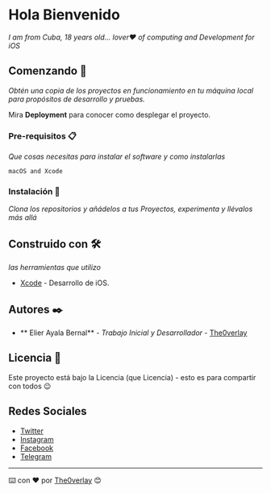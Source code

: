 # Hola Bienvenido

_I am from Cuba, 18 years old... lover❤️ of computing and Development for iOS_

## Comenzando 🚀

_Obtén una copia de los proyectos en funcionamiento en tu máquina local para propósitos de desarrollo y pruebas._

Mira **Deployment** para conocer como desplegar el proyecto.


### Pre-requisitos 📋

_Que cosas necesitas para instalar el software y como instalarlas_

```
macOS and Xcode
```

### Instalación 🔧

_Clona los repositorios y añádelos a tus Proyectos, experimenta y llévalos más allá_

## Construido con 🛠️

_las herramientas que utilizo_

* [Xcode](http://www.developers.apple.com) - Desarrollo de iOS.


## Autores ✒️


* ** Elier Ayala Bernal** - *Trabajo Inicial y Desarrollador* - [The0verlay](https://github.com/The0verlay)


## Licencia 📄

Este proyecto está bajo la Licencia (que Licencia) - esto es para compartir con todos 😉

##  Redes Sociales

*  [Twitter](https://twitter.com/The0verlay)
*  [Instagram](https://instagram.com/elierayalabernal)
*  [Facebook](https://facebook.com/elierayalabernal)
*  [Telegram](https://t.me/The0verlay)


---
⌨️ con ❤️ por [The0verlay](https://github.com/The0verlay) 😊
